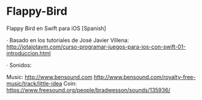 # Flappy-Bird
Flappy Bird en Swift para iOS [Spanish]

· Basado en los tutoriales de José Javier Villena: 
http://jotajotavm.com/curso-programar-juegos-para-ios-con-swift-01-introduccion.html

· Sonidos:

Music: http://www.bensound.com http://www.bensound.com/royalty-free-music/track/little-idea 
Coin: https://www.freesound.org/people/bradwesson/sounds/135936/